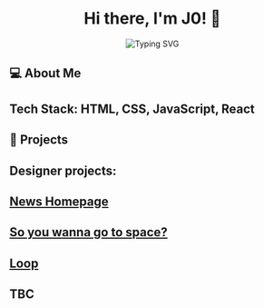 ## 
<h1 align="center">Hi there, I'm J0! 👋</h1>
<p align="center">
  <img src="https://readme-typing-svg.herokuapp.com?font=Fira+Code&weight=700&size=28&pause=1000&color=36BCF7&center=true&vCenter=true&width=500&lines=Welcome+to+my+GitHub+profile!;Web+Developer+%7C+Tech+Enthusiast+%7C+Lifelong+Learner" alt="Typing SVG" />
</p>


<!--
**Dev-J0/dev-j0** is a ✨ _special_ ✨ repository because its `README.md` (this file) appears on your GitHub profile.

Here are some ideas to get you started:

- 🔭 I’m currently working on ...
- 🌱 I’m currently learning ...
- 👯 I’m looking to collaborate on ...
- 🤔 I’m looking for help with ...
- 💬 Ask me about ...
- 📫 How to reach me: ... 
- 😄 Pronouns: ...
- ⚡ Fun fact: ...
-->
##                        💻 About Me

##                          Tech Stack: HTML, CSS, JavaScript, React

##                        🔭 Projects

##                             **Designer projects:** 
##                                [News Homepage](https://github.com/Dev-J0/news-homepage)
                                
 ##                               [So you wanna go to space?](https://dev-j0.github.io/so-you-wanna-go-to-space/)

 ##                               [Loop](https://github.com/Dev-J0/loop-studios)

 ##                                TBC

 
          
